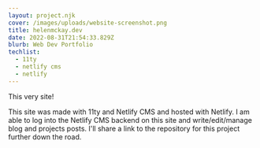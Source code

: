 ```yaml
---
layout: project.njk
cover: /images/uploads/website-screenshot.png
title: helenmckay.dev
date: 2022-08-31T21:54:33.829Z
blurb: Web Dev Portfolio
techlist:
  - 11ty
  - netlify cms
  - netlify
---
```

This very site!

This site was made with 11ty and Netlify CMS and hosted with Netlify. I am able to log into the Netlify CMS backend on this site and write/edit/manage blog and projects posts. I'll share a link to the repository for this project further down the road.